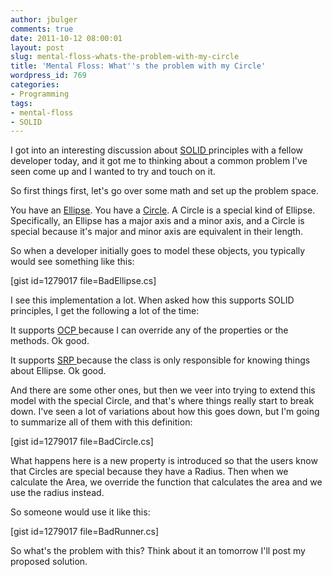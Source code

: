 ```yaml
---
author: jbulger
comments: true
date: 2011-10-12 08:00:01
layout: post
slug: mental-floss-whats-the-problem-with-my-circle
title: 'Mental Floss: What''s the problem with my Circle'
wordpress_id: 769
categories:
- Programming
tags:
- mental-floss
- SOLID
---
```


I got into an interesting discussion about [SOLID ](http://josephbulger.com/programming/solid-principles-open-closed-principle/)principles with a fellow developer today, and it got me to thinking about a common problem I've seen come up and I wanted to try and touch on it.<!-- more -->

So first things first, let's go over some math and set up the problem space.

You have an [Ellipse](http://en.wikipedia.org/wiki/Ellipse). You have a [Circle](http://en.wikipedia.org/wiki/Circle). A Circle is a special kind of Ellipse. Specifically, an Ellipse has a major axis and a minor axis, and a Circle is special because it's major and minor axis are equivalent in their length.

So when a developer initially goes to model these objects, you typically would see something like this:

[gist id=1279017 file=BadEllipse.cs]

I see this implementation a lot. When asked how this supports SOLID principles, I get the following a lot of the time:

It supports [OCP ](http://josephbulger.com/programming/solid-principles-open-closed-principle/)because I can override any of the properties or the methods. Ok good.

It supports [SRP ](http://josephbulger.com/programming/solid-principles-single-responsibility-principle/)because the class is only responsible for knowing things about Ellipse. Ok good.

And there are some other ones, but then we veer into trying to extend this model with the special Circle, and that's where things really start to break down. I've seen a lot of variations about how this goes down, but I'm going to summarize all of them with this definition:

[gist id=1279017 file=BadCircle.cs]

What happens here is a new property is introduced so that the users know that Circles are special because they have a Radius. Then when we calculate the Area, we override the function that calculates the area and we use the radius instead.

So someone would use it like this:

[gist id=1279017 file=BadRunner.cs]

So what's the problem with this? Think about it an tomorrow I'll post my proposed solution.
